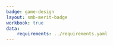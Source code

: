 ```yaml
---
badge: game-design
layout: smb-merit-badge
workbook: true
data:
    requirements: ../requirements.yaml
---
```

